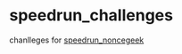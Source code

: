 # speedrun_challenges
chanlleges for [speedrun_noncegeek](https://github.com/WeLightProject/speedrun_noncegeek)
